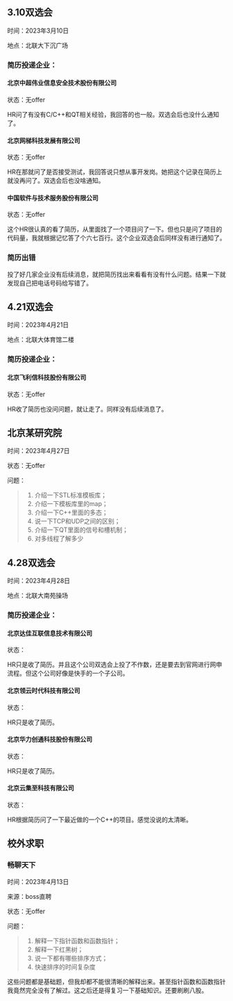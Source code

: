 ## 3.10双选会

时间：2023年3月10日

地点：北联大下沉广场

### 简历投递企业：

#### 北京中超伟业信息安全技术股份有限公司

状态：无offer

HR问了有没有C/C++和QT相关经验，我回答的也一般。双选会后也没什么通知了。

#### 北京网梯科技发展有限公司

状态：无offer

HR在那就问了是否接受测试，我回答说只想从事开发岗。她把这个记录在简历上就没再问了。双选会后也没啥通知。

#### 中国软件与技术服务股份有限公司

状态：无offer

这个HR很认真的看了简历，从里面找了一个项目问了一下。但也只是问了项目的代码量，我就根据记忆答了个六七百行。这个企业双选会后同样没有进行通知了。




### 简历出错

投了好几家企业没有后续消息，就把简历找出来看看有没有什么问题。结果一下就发现自己把电话号码给写错了。




## 4.21双选会

时间：2023年4月21日

地点：北联大体育馆二楼

### 简历投递企业：

#### 北京飞利信科技股份有限公司

状态：无offer

HR收了简历也没问问题，就让走了。同样没有后续消息了。




## 北京某研究院

时间：2023年4月27日

状态：无offer

问题：

>1. 介绍一下STL标准模板库；
>2. 介绍一下模板库里的map；
>3. 介绍一下C++里面的多态；
>4. 说一下TCP和UDP之间的区别；
>5. 介绍一下QT里面的信号和槽机制；
>6. 对多线程了解多少




## 4.28双选会

时间：2023年4月28日

地点：北联大南苑操场

### 简历投递企业：

#### 北京达佳互联信息技术有限公司

状态：

HR只是收了简历。并且这个公司双选会上投了不作数，还是要去到官网进行网申流程。但这个公司好像是快手的一个子公司。

#### 北京领云时代科技有限公司

状态：

HR只是收了简历。

#### 北京华力创通科技股份有限公司

状态：

HR只是收了简历。

#### 北京云集至科技有限公司

状态：

HR根据简历问了一下最近做的一个C++的项目。感觉没说的太清晰。



## 校外求职

### 畅聊天下

时间：2023年4月13日

来源：boss直聘

状态：无offer

问题：

>1. 解释一下指针函数和函数指针；
>2. 解释一下红黑树；
>3. 说一下都有哪些排序方式；
>4. 快速排序的时间复杂度

这些问题都是基础题，但我却都不能很清晰的解释出来。甚至指针函数和函数指针我竟然完全没有了解过。这之后还是得复习一下基础知识。还要刷刷八股。